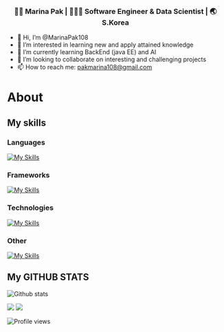 
<div align="center">
<h3> 👩🏻 Marina Pak | 👩🏻‍💻 Software Engineer & Data Scientist | 🌏 S.Korea </h3> 
</div>

- 👋 Hi, I’m @MarinaPak108
- 👀 I’m interested in learning new and apply attained knowledge
- 🌱 I’m currently learning BackEnd (java EE) and AI
- 💞️ I’m looking to collaborate on interesting and challenging projects
- 📫 How to reach me:  pakmarina108@gmail.com

# About 
## My skills

### Languages

[![My Skills](https://skillicons.dev/icons?i=py,java,cs,flutter,javascript,html,mysql,&theme=light)](https://skillicons.dev)

### Frameworks
[![My Skills](https://skillicons.dev/icons?i=visualstudio,vscode,idea&theme=light)](https://skillicons.dev)

### Technologies
[![My Skills](https://skillicons.dev/icons?i=tensorflow,docker,dotnet,firebase,spring,maven&theme=light)](https://skillicons.dev)

### Other

[![My Skills](https://skillicons.dev/icons?i=maven&theme=light)](https://skillicons.dev)

## My GITHUB STATS

<p align="center">

![Github stats](https://github-readme-stats.vercel.app/api?username=MarinaPak108&show_icons=true)<br>

<img src="https://github-readme-streak-stats.herokuapp.com/?user=MarinaPak108&theme=light" />

<img src="https://github-readme-stats.vercel.app/api/top-langs/?username=MarinaPak108&layout=compact&theme=light" />

![Profile views](https://gpvc.arturio.dev/MarinaPak108)

</p>
<!---
MarinaPak108/MarinaPak108 is a ✨ special ✨ repository because its `README.md` (this file) appears on your GitHub profile.
You can click the Preview link to take a look at your changes.
--->
